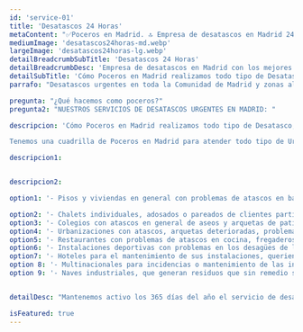 ```yaml
---
id: 'service-01'
title: 'Desatascos 24 Horas'
metaContent: "✅Poceros en Madrid. 🔝 Empresa de desatascos en Madrid 24 horas. 📢 Desatrancos baratos con los mejores precios. ☎️​ 695 126 600"
mediumImage: 'desatascos24horas-md.webp'
largeImage: 'desatascos24horas-lg.webp'
detailBreadcrumbSubTitle: 'Desatascos 24 Horas'
detailBreadcrumbDesc: 'Empresa de desatascos en Madrid con los mejores precios.'
detailSubTitle: 'Cómo Poceros en Madrid realizamos todo tipo de Desatascos, Desatrancos, Obra de Pocería, Inspección con cámaras, limpieza de Arquetas, vaciado o limpieza de Fosas Sépticas.'
parrafo: "Desatascos urgentes en toda la Comunidad de Madrid y zonas aledañas"

pregunta: "¿Qué hacemos como poceros?"
pregunta2: "NUESTROS SERVICIOS DE DESATASCOS URGENTES EN MADRID: "

descripcion: 'Cómo Poceros en Madrid realizamos todo tipo de Desatasco, Desatranco, Obra de Pocería, Inspección con cámaras, limpieza de Arquetas, vaciado o limpieza de Fosas Sépticas.

Tenemos una cuadrilla de Poceros en Madrid para atender todo tipo de Urgencias las 24 horas del Día. Somos una empresa de desatrancos con mas de 25 años de experiencia. Trabajamos para particulares, empresas, comunidades de vecinos, administradores de fincas, etc.'

descripcion1: 


descripcion2: 

option1: '- Pisos y viviendas en general con problemas de atascos en bañeras, fregaderos o inodoros.'

option2: '- Chalets individuales, adosados o pareados de clientes particulares en general con problemas de atascos en arquetas de hojas o tierra. '
option3: '- Colegios con atascos en general de aseos y arquetas de patios.'
option4: '- Urbanizaciones con atascos, arquetas deterioradas, problemas de tuberías o bajantes.'
option5: '- Restaurantes con problemas de atascos en cocina, fregaderos o en los aseos de los clientes.'
option6: '- Instalaciones deportivas con problemas en los desagües de las piscina o vaciado de arquetas en los vestuarios.'
option7: '- Hoteles para el mantenimiento de sus instalaciones, queriendo dar siempre el mejor servicio a sus huéspedes.'
option 8: '- Multinacionales para incidencias o mantenimiento de las instalaciones distribuidas en sus oficinas.'
option 9: '- Naves industriales, que generan residuos que sin remedio se acumulan en sus arquetas produciendo atrancos.'


detailDesc: "Mantenemos activo los 365 días del año el servicio de desatascos 24 horas. En este servicio solucionamos cualquier tipo de incidencia a tiempo récord. Nuestra flota de vehículos, de pequeño, medio y gran tamaño, están equipados con la mejor de las tecnologías, se adapta a cualquier tipo de espacio. Disponemos de dos teléfonos de contacto las 24 horas, donde nuestros operarios están atentos a todas las llamadas que puedan entrar, para acudir de inmediato a cualquiera de las urgencia que se presente en cualquier hora del día o noche. "

isFeatured: true
---
```


